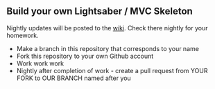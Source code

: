 ## Build your own Lightsaber / MVC Skeleton ##

Nightly updates will be posted to the [wiki](../wiki/lightsaber).  Check there nightly for your homework.

-  Make a branch in this repository that corresponds to your name
-  Fork this repository to your own Github account
-  Work work work
-  Nightly after completion of work - create a pull request from YOUR FORK to OUR BRANCH named after you
